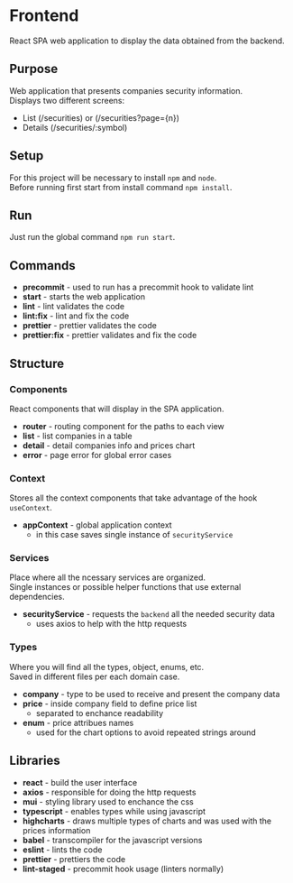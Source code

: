 # Frontend

React SPA web application to display the data obtained from the backend.

## Purpose

Web application that presents companies security information.\
Displays two different screens:

-   List (/securities) or (/securities?page={n})
-   Details (/securities/:symbol)

## Setup

For this project will be necessary to install `npm` and `node`.\
Before running first start from install command `npm install`.

## Run

Just run the global command `npm run start`.

## Commands

-   **precommit** - used to run has a precommit hook to validate lint
-   **start** - starts the web application
-   **lint** - lint validates the code
-   **lint:fix** - lint and fix the code
-   **prettier** - prettier validates the code
-   **prettier:fix** - prettier validates and fix the code

## Structure

### Components

React components that will display in the SPA application.

-   **router** - routing component for the paths to each view
-   **list** - list companies in a table
-   **detail** - detail companies info and prices chart
-   **error** - page error for global error cases

### Context

Stores all the context components that take advantage of the hook `useContext`.

-   **appContext** - global application context
    -   in this case saves single instance of `securityService`

### Services

Place where all the ncessary services are organized.\
Single instances or possible helper functions that use external dependencies.

-   **securityService** - requests the `backend` all the needed security data
    -   uses axios to help with the http requests

### Types

Where you will find all the types, object, enums, etc.\
Saved in different files per each domain case.

-   **company** - type to be used to receive and present the company data
-   **price** - inside company field to define price list
    -   separated to enchance readability
-   **enum** - price attribues names
    -   used for the chart options to avoid repeated strings around

## Libraries

-   **react** - build the user interface
-   **axios** - responsible for doing the http requests
-   **mui** - styling library used to enchance the css
-   **typescript** - enables types while using javascript
-   **highcharts** - draws multiple types of charts and was used with the prices information
-   **babel** - transcompiler for the javascript versions
-   **eslint** - lints the code
-   **prettier** - prettiers the code
-   **lint-staged** - precommit hook usage (linters normally)
